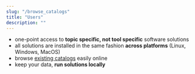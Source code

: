 ```yaml
---
slug: "/browse_catalogs"
title: "Users"
description: ""
---
```

- one-point access to **topic specific, not tool specific** software solutions
- all solutions are installed in the same fashion **across platforms** (Linux, Windows, MacOS)
- browse [existing catalogs](#list-of-catalogs) easily online
- keep your data, **run solutions locally**